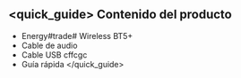## <quick_guide> Contenido del producto

* Energy#trade# Wireless BT5+ 
* Cable de audio
* Cable USB cffcgc
* Guía rápida
</quick_guide>
